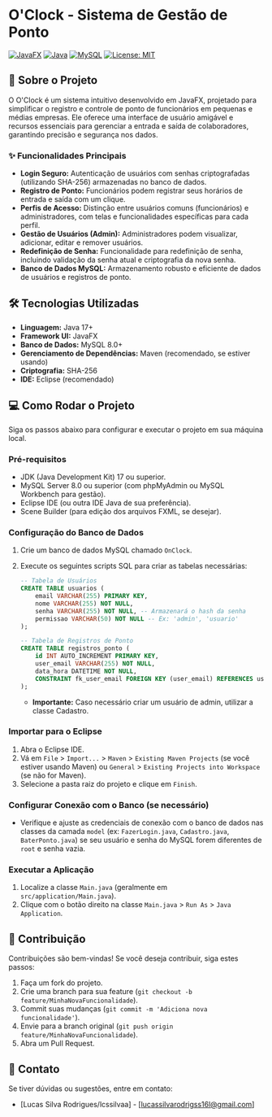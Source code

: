 # O'Clock - Sistema de Gestão de Ponto

[![JavaFX](https://img.shields.io/badge/JavaFX-17+-blue.svg)](https://openjfx.io/)
[![Java](https://img.shields.io/badge/Java-17+-orange.svg)](https://www.java.com/)
[![MySQL](https://img.shields.io/badge/MySQL-8.0+-4479A9.svg)](https://www.mysql.com/)
[![License: MIT](https://img.shields.io/badge/License-MIT-yellow.svg)](https://opensource.org/licenses/MIT)

## 🚀 Sobre o Projeto

O O'Clock é um sistema intuitivo desenvolvido em JavaFX, projetado para simplificar o registro e controle de ponto de funcionários em pequenas e médias empresas. Ele oferece uma interface de usuário amigável e recursos essenciais para gerenciar a entrada e saída de colaboradores, garantindo precisão e segurança nos dados.

### ✨ Funcionalidades Principais

* **Login Seguro:** Autenticação de usuários com senhas criptografadas (utilizando SHA-256) armazenadas no banco de dados.
* **Registro de Ponto:** Funcionários podem registrar seus horários de entrada e saída com um clique.
* **Perfis de Acesso:** Distinção entre usuários comuns (funcionários) e administradores, com telas e funcionalidades específicas para cada perfil.
* **Gestão de Usuários (Admin):** Administradores podem visualizar, adicionar, editar e remover usuários.
* **Redefinição de Senha:** Funcionalidade para redefinição de senha, incluindo validação da senha atual e criptografia da nova senha.
* **Banco de Dados MySQL:** Armazenamento robusto e eficiente de dados de usuários e registros de ponto.

## 🛠️ Tecnologias Utilizadas

* **Linguagem:** Java 17+
* **Framework UI:** JavaFX
* **Banco de Dados:** MySQL 8.0+
* **Gerenciamento de Dependências:** Maven (recomendado, se estiver usando)
* **Criptografia:** SHA-256
* **IDE:** Eclipse (recomendado)

## 💻 Como Rodar o Projeto

Siga os passos abaixo para configurar e executar o projeto em sua máquina local.

### Pré-requisitos

* JDK (Java Development Kit) 17 ou superior.
* MySQL Server 8.0 ou superior (com phpMyAdmin ou MySQL Workbench para gestão).
* Eclipse IDE (ou outra IDE Java de sua preferência).
* Scene Builder (para edição dos arquivos FXML, se desejar).

### Configuração do Banco de Dados

1.  Crie um banco de dados MySQL chamado `OnClock`.
2.  Execute os seguintes scripts SQL para criar as tabelas necessárias:

    ```sql
    -- Tabela de Usuários
    CREATE TABLE usuarios (
        email VARCHAR(255) PRIMARY KEY,
        nome VARCHAR(255) NOT NULL,
        senha VARCHAR(255) NOT NULL, -- Armazenará o hash da senha
        permissao VARCHAR(50) NOT NULL -- Ex: 'admin', 'usuario'
    );

    -- Tabela de Registros de Ponto
    CREATE TABLE registros_ponto (
        id INT AUTO_INCREMENT PRIMARY KEY,
        user_email VARCHAR(255) NOT NULL,
        data_hora DATETIME NOT NULL,
        CONSTRAINT fk_user_email FOREIGN KEY (user_email) REFERENCES usuarios(email) ON UPDATE CASCADE ON DELETE RESTRICT
    );
    ```
    * **Importante:** Caso necessário criar um usuário de admin, utilizar a classe Cadastro.

### Importar para o Eclipse

1.  Abra o Eclipse IDE.
2.  Vá em `File` > `Import...` > `Maven` > `Existing Maven Projects` (se você estiver usando Maven) ou `General` > `Existing Projects into Workspace` (se não for Maven).
3.  Selecione a pasta raiz do projeto e clique em `Finish`.

### Configurar Conexão com o Banco (se necessário)

* Verifique e ajuste as credenciais de conexão com o banco de dados nas classes da camada `model` (ex: `FazerLogin.java`, `Cadastro.java`, `BaterPonto.java`) se seu usuário e senha do MySQL forem diferentes de `root` e senha vazia.

### Executar a Aplicação

1.  Localize a classe `Main.java` (geralmente em `src/application/Main.java`).
2.  Clique com o botão direito na classe `Main.java` > `Run As` > `Java Application`.

## 🤝 Contribuição

Contribuições são bem-vindas! Se você deseja contribuir, siga estes passos:

1.  Faça um fork do projeto.
2.  Crie uma branch para sua feature (`git checkout -b feature/MinhaNovaFuncionalidade`).
3.  Commit suas mudanças (`git commit -m 'Adiciona nova funcionalidade'`).
4.  Envie para a branch original (`git push origin feature/MinhaNovaFuncionalidade`).
5.  Abra um Pull Request.

## 📧 Contato

Se tiver dúvidas ou sugestões, entre em contato:

* [Lucas Silva Rodrigues/lcssilvaa] - [lucassilvarodrigss16l@gmail.com]
